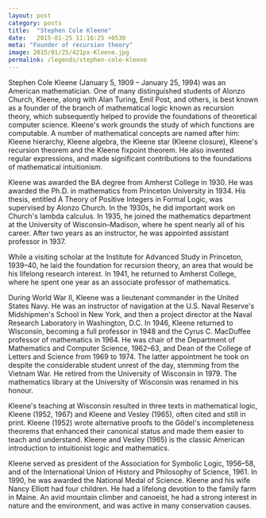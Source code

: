 ```yaml
---
layout: post
category: posts
title:  "Stephen Cole Kleene"
date:   2015-01-25 11:16:25 +0530
meta: "Founder of recursion theory"
image: 2015/01/25/421px-Kleene.jpg
permalink: /legends/stephen-cole-kleene
---
```

Stephen Cole Kleene (January 5, 1909 – January 25, 1994) was an American mathematician. One of many distinguished students of Alonzo Church, Kleene, along with Alan Turing, Emil Post, and others, is best known as a founder of the branch of mathematical logic known as recursion theory, which subsequently helped to provide the foundations of theoretical computer science. Kleene's work grounds the study of which functions are computable. A number of mathematical concepts are named after him: Kleene hierarchy, Kleene algebra, the Kleene star (Kleene closure), Kleene's recursion theorem and the Kleene fixpoint theorem. He also invented regular expressions, and made significant contributions to the foundations of mathematical intuitionism.

Kleene was awarded the BA degree from Amherst College in 1930. He was awarded the Ph.D. in mathematics from Princeton University in 1934. His thesis, entitled A Theory of Positive Integers in Formal Logic, was supervised by Alonzo Church. In the 1930s, he did important work on Church's lambda calculus. In 1935, he joined the mathematics department at the University of Wisconsin–Madison, where he spent nearly all of his career. After two years as an instructor, he was appointed assistant professor in 1937.

While a visiting scholar at the Institute for Advanced Study in Princeton, 1939–40, he laid the foundation for recursion theory, an area that would be his lifelong research interest. In 1941, he returned to Amherst College, where he spent one year as an associate professor of mathematics.

During World War II, Kleene was a lieutenant commander in the United States Navy. He was an instructor of navigation at the U.S. Naval Reserve's Midshipmen's School in New York, and then a project director at the Naval Research Laboratory in Washington, D.C.
In 1946, Kleene returned to Wisconsin, becoming a full professor in 1948 and the Cyrus C. MacDuffee professor of mathematics in 1964. He was chair of the Department of Mathematics and Computer Science, 1962–63, and Dean of the College of Letters and Science from 1969 to 1974. The latter appointment he took on despite the considerable student unrest of the day, stemming from the Vietnam War. He retired from the University of Wisconsin in 1979. The mathematics library at the University of Wisconsin was renamed in his honour.

Kleene's teaching at Wisconsin resulted in three texts in mathematical logic, Kleene (1952, 1967) and Kleene and Vesley (1965), often cited and still in print. Kleene (1952) wrote alternative proofs to the Gödel's incompleteness theorems that enhanced their canonical status and made them easier to teach and understand. Kleene and Vesley (1965) is the classic American introduction to intuitionist logic and mathematics.

Kleene served as president of the Association for Symbolic Logic, 1956–58, and of the International Union of History and Philosophy of Science, 1961. In 1990, he was awarded the National Medal of Science.
Kleene and his wife Nancy Elliott had four children. He had a lifelong devotion to the family farm in Maine. An avid mountain climber and canoeist, he had a strong interest in nature and the environment, and was active in many conservation causes.